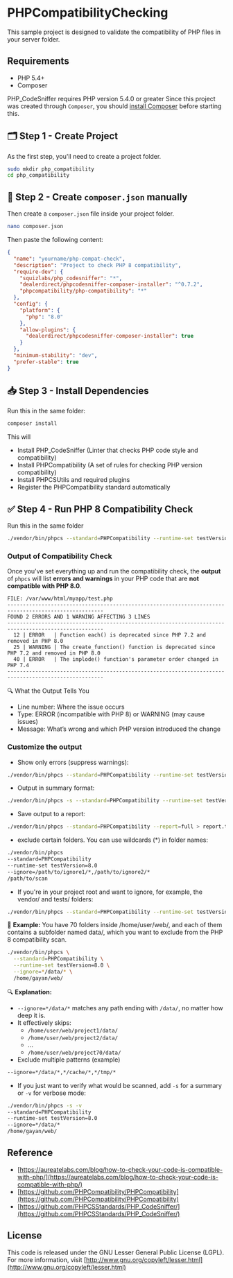 # PHPCompatibilityChecking
This sample project is designed to validate the compatibility of PHP files in your server folder.

## Requirements
- PHP 5.4+
- Composer

PHP_CodeSniffer requires PHP version 5.4.0 or greater Since this project was created through `Composer`, you should [install Composer](https://getcomposer.org/) before starting this.


## 🗂 Step 1 - Create Project
As the first step, you'll need to create a project folder.
```bash
sudo mkdir php_compatibility
cd php_compatibility
```

## 📝 Step 2 - Create `composer.json` manually
Then create a `composer.json` file inside your project folder.
```bash
nano composer.json
```
Then paste the following content:
```json
{
  "name": "yourname/php-compat-check",
  "description": "Project to check PHP 8 compatibility",
  "require-dev": {
    "squizlabs/php_codesniffer": "*",
    "dealerdirect/phpcodesniffer-composer-installer": "^0.7.2",
    "phpcompatibility/php-compatibility": "*"
  },
  "config": {
    "platform": {
      "php": "8.0"
    },
    "allow-plugins": {
      "dealerdirect/phpcodesniffer-composer-installer": true
    }
  },
  "minimum-stability": "dev",
  "prefer-stable": true
}
```
## 📥 Step 3 - Install Dependencies
Run this in the same folder:
```bash
composer install
```
This will
- Install PHP_CodeSniffer (Linter that checks PHP code style and compatibility)
- Install PHPCompatibility (A set of rules for checking PHP version compatibility)
- Install PHPCSUtils and required plugins
- Register the PHPCompatibility standard automatically
## ✅ Step 4 - Run PHP 8 Compatibility Check
Run this in the same folder
```bash
./vendor/bin/phpcs --standard=PHPCompatibility --runtime-set testVersion 8.0 /path/to/your/php/files
```
### Output of Compatibility Check
Once you've set everything up and run the compatibility check, the **output** of `phpcs` will list **errors and warnings** in your PHP code that are **not compatible with PHP 8.0**.
```vbnet
FILE: /var/www/html/myapp/test.php
-----------------------------------------------------------------------------------------------------
FOUND 2 ERRORS AND 1 WARNING AFFECTING 3 LINES
-----------------------------------------------------------------------------------------------------
  12 | ERROR   | Function each() is deprecated since PHP 7.2 and removed in PHP 8.0
  25 | WARNING | The create_function() function is deprecated since PHP 7.2 and removed in PHP 8.0
  40 | ERROR   | The implode() function's parameter order changed in PHP 7.4
-----------------------------------------------------------------------------------------------------
```
🔍 What the Output Tells You
- Line number: Where the issue occurs
- Type: ERROR (incompatible with PHP 8) or WARNING (may cause issues)
- Message: What’s wrong and which PHP version introduced the change
### Customize the output
- Show only errors (suppress warnings):
```bash
./vendor/bin/phpcs --standard=PHPCompatibility --runtime-set testVersion=8.0 -n /path
```
- Output in summary format:
```bash
./vendor/bin/phpcs -s --standard=PHPCompatibility --runtime-set testVersion=8.0 /path
```
- Save output to a report:
```bash
./vendor/bin/phpcs --standard=PHPCompatibility --report=full > report.txt
```
- exclude certain folders. You can use wildcards (*) in folder names:
```bash
./vendor/bin/phpcs
--standard=PHPCompatibility
--runtime-set testVersion=8.0
--ignore=/path/to/ignore1/*,/path/to/ignore2/*
/path/to/scan
```
- If you're in your project root and want to ignore, for example, the vendor/ and tests/ folders:
```bash
./vendor/bin/phpcs --standard=PHPCompatibility --runtime-set testVersion=8.0 --ignore=vendor/*,tests/* ./
```
🧪 **Example:**
You have 70 folders inside /home/user/web/, and each of them contains a subfolder named data/, which you want to exclude from the PHP 8 compatibility scan.
```bash
./vendor/bin/phpcs \
  --standard=PHPCompatibility \
  --runtime-set testVersion=8.0 \
  --ignore=*/data/* \
  /home/gayan/web/
```
🔍 **Explanation:**
- `--ignore=*/data/*` matches any path ending with `/data/`, no matter how deep it is.
- It effectively skips:
  - `/home/user/web/project1/data/`
  - `/home/user/web/project2/data/`
  - ...
  - `/home/user/web/project70/data/`
- Exclude multiple patterns (example)
```bash
--ignore=*/data/*,*/cache/*,*/tmp/*
```
- If you just want to verify what would be scanned, add `-s` for a summary or `-v` for verbose mode:
```bash
./vendor/bin/phpcs -s -v
--standard=PHPCompatibility
--runtime-set testVersion=8.0
--ignore=*/data/*
/home/gayan/web/
```

## Reference
* [https://aureatelabs.com/blog/how-to-check-your-code-is-compatible-with-php/](https://aureatelabs.com/blog/how-to-check-your-code-is-compatible-with-php/)
* [https://github.com/PHPCompatibility/PHPCompatibility](https://github.com/PHPCompatibility/PHPCompatibility)
* [https://github.com/PHPCSStandards/PHP_CodeSniffer/](https://github.com/PHPCSStandards/PHP_CodeSniffer/)

## License
This code is released under the GNU Lesser General Public License (LGPL). For more information, visit [http://www.gnu.org/copyleft/lesser.html](http://www.gnu.org/copyleft/lesser.html)
